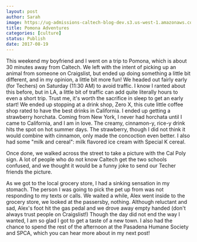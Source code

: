 ```yaml
---
layout: post
author: Sarah
image: https://ug-admissions-caltech-blog-dev.s3.us-west-1.amazonaws.com/old_pictures/6a01b8d28f2955970c01b7c90edf9f970b-pi.jpg
title: Pomona Adventures
categories: [culture]
status: Publish
date: 2017-08-19
---
```


This weekend my boyfriend and I went on a trip to Pomona, which is about 30 minutes away from Caltech. We left with the intent of picking up an animal from someone on Craigslist, but ended up doing something a little bit different, and in my opinion, a little bit more fun!
We headed out fairly early (for Techers) on Saturday (11:30 AM) to avoid traffic. I know I ranted about this before, but in LA, a little bit of traffic can add quite literally hours to even a short trip. Trust me, it's worth the sacrifice in sleep to get an early start!
We ended up stopping at a drink shop, Zero X, this cute little coffee shop rated to have the best drinks in California. I ended up getting a strawberry horchata. Coming from New York, I never had horchata until I came to California, and I am in love. The creamy, cinnamon-y, rice-y drink hits the spot on hot summer days. The strawberry, though I did not think it would combine with cinnamon, only made the concoction even better. I also had some "milk and cereal": milk flavored ice cream with Special K cereal.

Once done, we walked across the street to take a picture with the Cal Poly sign. A lot of people who do not know Caltech get the two schools confused, and we thought it would be a funny joke to send our Techer friends the picture.

As we got to the local grocery store, I had a sinking sensation in my stomach. The person I was going to pick the pet up from was not responding to my texts or calls. We waited a while, Alex went inside to the grocery store, we looked at the passersby, nothing. Although reluctant and sad, Alex's foot hit the gas pedal and we drove away empty handed (don't always trust people on Craigslist!) Though the day did not end the way I wanted, I am so glad I got to get a taste of a new town. I also had the chance to spend the rest of the afternoon at the Pasadena Humane Society and SPCA, which you can hear more about in my next post!

